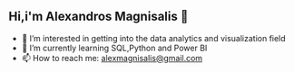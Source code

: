 ## Hi,i'm Alexandros Magnisalis 👋

- 🔭 I’m interested in getting into the data analytics and visualization field
- 🌱 I’m currently learning SQL,Python and Power BI
- 📫 How to reach me: alexmagnisalis@gmail.com<br/>
